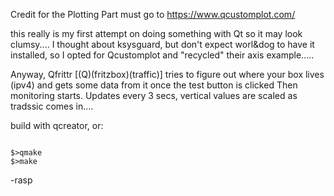 Credit for the Plotting Part must go to https://www.qcustomplot.com/


this really is my first attempt on doing something with Qt so it may look clumsy....
I thought about ksysguard, but don't expect worl&dog to have it installed, so I opted for Qcustomplot and "recycled"
their axis example.....

Anyway, Qfrittr [(Q)(fritzbox)(traffic)] tries to figure out where your box lives (ipv4) and gets some data from it once the test button is clicked 
Then monitoring starts.
Updates every 3 secs, vertical values are scaled as tradssic comes in....

build with qcreator, or:
```

$>qmake
$>make
```

   -rasp
